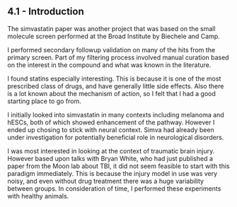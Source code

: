 
## 4.1 - Introduction

The simvastatin paper was another project that was based on the small molecule screen performed at the Broad Institute by Biechele and Camp.

I performed secondary followup validation on many of the hits from the primary screen. Part of my filtering process involved manual curation based on the interest in the compound and what was known in the literature.

I found statins especially interesting. This is because it is one of the most prescribed class of drugs, and have generally little side effects. Also there is a lot known about the mechanism of action, so I felt that I had a good starting place to go from.

I initially looked into simvastatin in many contexts including melanoma and hESCs, both of which showed enhancement of the pathway. However I ended up chosing to stick with neural context. Simva had already been under investigation for potentially beneficial role in neurological disorders. 

I was most interested in looking at the context of traumatic brain injury. However based upon talks with Bryan White, who had just published a paper from the Moon lab about TBI, it did not seem feasible to start with this paradigm immediately. This is because the injury model in use was very noisy, and even without drug treatment there was a huge variability between groups. In consideration of time, I performed these experiments with healthy animals.